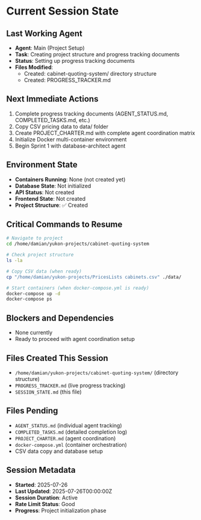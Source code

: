 # Current Session State

## Last Working Agent
- **Agent**: Main (Project Setup)
- **Task**: Creating project structure and progress tracking documents
- **Status**: Setting up progress tracking documents
- **Files Modified**: 
  - Created: cabinet-quoting-system/ directory structure
  - Created: PROGRESS_TRACKER.md

## Next Immediate Actions
1. Complete progress tracking documents (AGENT_STATUS.md, COMPLETED_TASKS.md, etc.)
2. Copy CSV pricing data to data/ folder
3. Create PROJECT_CHARTER.md with complete agent coordination matrix
4. Initialize Docker multi-container environment
5. Begin Sprint 1 with database-architect agent

## Environment State
- **Containers Running**: None (not created yet)
- **Database State**: Not initialized
- **API Status**: Not created
- **Frontend State**: Not created
- **Project Structure**: ✅ Created

## Critical Commands to Resume
```bash
# Navigate to project
cd /home/damian/yukon-projects/cabinet-quoting-system

# Check project structure
ls -la

# Copy CSV data (when ready)
cp "/home/damian/yukon-projects/PricesLists cabinets.csv" ./data/

# Start containers (when docker-compose.yml is ready)
docker-compose up -d
docker-compose ps
```

## Blockers and Dependencies
- None currently
- Ready to proceed with agent coordination setup

## Files Created This Session
- `/home/damian/yukon-projects/cabinet-quoting-system/` (directory structure)
- `PROGRESS_TRACKER.md` (live progress tracking)
- `SESSION_STATE.md` (this file)

## Files Pending
- `AGENT_STATUS.md` (individual agent tracking)
- `COMPLETED_TASKS.md` (detailed completion log)
- `PROJECT_CHARTER.md` (agent coordination)
- `docker-compose.yml` (container orchestration)
- CSV data copy and database setup

## Session Metadata
- **Started**: 2025-07-26
- **Last Updated**: 2025-07-26T00:00:00Z
- **Session Duration**: Active
- **Rate Limit Status**: Good
- **Progress**: Project initialization phase
